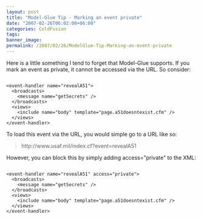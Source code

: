 ```yaml
---
layout: post
title: "Model-Glue Tip - Marking an event private"
date: "2007-02-26T06:02:00+06:00"
categories: ColdFusion 
tags: 
banner_image: 
permalink: /2007/02/26/ModelGlue-Tip-Marking-an-event-private
---
```


Here is a little something I tend to forget that Model-Glue supports. If you mark an event as private, it cannot be accessed via the URL. So consider:

<code>
&lt;event-handler name="revealA51"&gt;
  &lt;broadcasts&gt;
    &lt;message name="getSecrets" /&gt;
  &lt;/broadcasts&gt;
  &lt;views&gt;
    &lt;include name="body" template="page.a51doesntexist.cfm" /&gt;
  &lt;/views&gt;
&lt;/event-handler&gt;
</code>

To load this event via the URL, you would simple go to a URL like so:

<blockquote>http://www.usaf.mil/index.cf?event=revealA51</blockquote>

However, you can block this by simply adding access="private" to the XML:

<code>
&lt;event-handler name="revealA51" access="private"&gt;
  &lt;broadcasts&gt;
    &lt;message name="getSecrets" /&gt;
  &lt;/broadcasts&gt;
  &lt;views&gt;
    &lt;include name="body" template="page.a51doesntexist.cfm" /&gt;
  &lt;/views&gt;
&lt;/event-handler&gt;
</code>